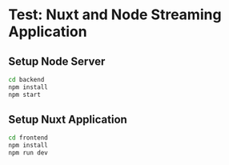 # Test: Nuxt and Node Streaming Application

## Setup Node Server
``` bash
cd backend
npm install
npm start
```

## Setup Nuxt Application
``` bash
cd frontend
npm install
npm run dev
```
